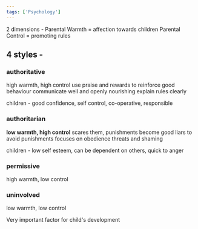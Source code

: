 ```yaml
---
tags: ['Psychology']
---
```


2 dimensions - 
Parental Warmth = affection towards children
Parental Control = promoting rules 

## 4 styles -
### authoritative 
high warmth, high control
use praise and rewards to reinforce good behaviour
communicate well and openly
nourishing 
explain rules clearly 

children - good confidence, self control, co-operative, responsible

### authoritarian 
**low warmth, high control**
scares them, punishments 
become good liars to avoid punishments
focuses on obedience
threats and shaming 

children - low self esteem, can be dependent on others, quick to anger

### permissive
high warmth, low control
### uninvolved
low warmth, low control

Very important factor for child's development

